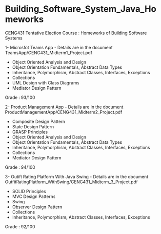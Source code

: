 # Building_Software_System_Java_Homeworks

CENG431 Tentative Election Course : Homeworks of Building Software Systems 

1- Microsfot Teams App - Details are in the document TeamsApp/CENG431_Midterm1_Project.pdf
 - Object Oriented Analysis and Design
 - Object Orientation Fundamentals, Abstract Data Types
 - Inheritance, Polymorphism, Abstract Classes, Interfaces, Exceptions
 - Collections
 - UML Design with Class Diagrams
 - Mediator Design Pattern
  
Grade : 93/100

  
2- Product Management App -  Details are in the document ProductManagementApp/CENG431_Midterm2_Project.pdf
 - Composite Design Pattern
 - State Design Pattern
 - GRASP Principles
 - Object Oriented Analysis and Design
 - Object Orientation Fundamentals, Abstract Data Types
 - Inheritance, Polymorphism, Abstract Classes, Interfaces, Exceptions
 - Collections
 - Mediator Design Pattern

Grade : 94/100


3- Outift Rating Platform With Java Swing - Details are in the document OutfitRatingPlatform_WithSwing/CENG431_Midterm_3_Project.pdf
 - SOLID Principles
 - MVC Design Patterns
 - Swing
 - Observer Design Pattern
 - Collections
 - Inheritance, Polymorphism, Abstract Classes, Interfaces, Exceptions

Grade : 92/100
